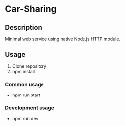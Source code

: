 # Car-Sharing

## Description

Minimal web service using native Node.js HTTP module.

## Usage

 1. Clone repository
 2. npm install 

### Common usage

  - npm run start

### Development usage

 - npm run dev
